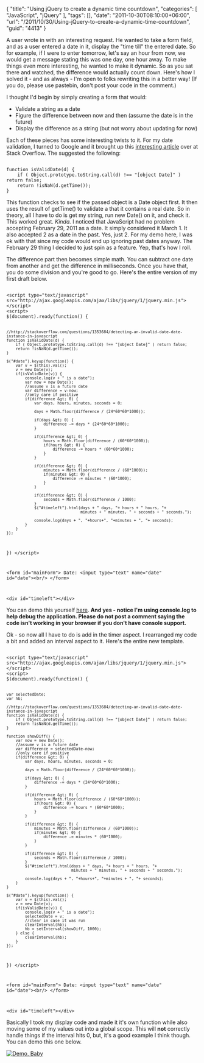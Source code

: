 {
	"title": "Using jQuery to create a dynamic time countdown",
	"categories": [
		"JavaScript",
		"jQuery"
	],
	"tags": [],
	"date": "2011-10-30T08:10:00+06:00",
	"url": "/2011/10/30/Using-jQuery-to-create-a-dynamic-time-countdown",
	"guid": "4413"
}

A user wrote in with an interesting request. He wanted to take a form field, and as a user entered a date in it, display the "time till" the entered date. So for example, if I were to enter tomorrow, let's say an hour from now, we would get a message stating this was one day, one hour away. To make things even more interesting, he wanted to make it dynamic. So as you sat there and watched, the difference would actually count down. Here's how I solved it - and as always - I'm open to folks rewriting this in a better way! (If you do, please use pastebin, don't post your code in the comment.)
<!--more-->
<p>

I thought I'd begin by simply creating a form that would:

<p>

<ul>
<li>Validate a string as a date
<li>Figure the difference between now and then (assume the date is in the future)
<li>Display the difference as a string (but not worry about updating for now)
</ul>

<p>

Each of these pieces has some interesting twists to it. For my date validation, I turned to Google and it brought up this <a href="http://stackoverflow.com/questions/1353684/detecting-an-invalid-date-date-instance-in-javascript">interesting article</a> over at Stack Overflow. The suggested the following:

<p>

<code>
function isValidDate(d) {
	if ( Object.prototype.toString.call(d) !== "[object Date]" ) return false;
	return !isNaN(d.getTime());
}
</code>

<p>

This function checks to see if the passed object is a Date object first. It then uses the result of getTime() to validate a that it contains a real date. So in theory, all I have to do is get my string, run new Date() on it, and check it. This worked great. <i>Kinda.</i> I noticed that JavaScript had no problem accepting February 29, 2011 as a date. It simply considered it March 1. It also accepted 2 as a date in the past. Yes, just 2. For my demo here, I was ok with that since my code would end up ignoring past dates anyway. The February 29 thing I decided to just spin as a feature. Yep, that's how I roll. 

<p>

The difference part then becomes simple math. You can subtract one date from another and get the difference in milliseconds. Once you have that, you do some division and you're good to go. Here's the entire version of my first draft below.

<p>

<code>
&lt;script type="text/javascript" src="http://ajax.googleapis.com/ajax/libs/jquery/1/jquery.min.js"&gt;&lt;/script&gt;
&lt;script&gt;
$(document).ready(function() {

	//http://stackoverflow.com/questions/1353684/detecting-an-invalid-date-date-instance-in-javascript
	function isValidDate(d) {
		if ( Object.prototype.toString.call(d) !== "[object Date]" ) return false;
		return !isNaN(d.getTime());
	}
	
	$("#date").keyup(function() {
		var v = $(this).val();
		v = new Date(v);
		if(isValidDate(v)) {
			console.log(v + " is a date");
			var now = new Date();
			//assume v is a future date
			var difference = v-now;
			//only care if positive
			if(difference &gt; 0) {
				var days, hours, minutes, seconds = 0;
				
				days = Math.floor(difference / (24*60*60*1000));

				if(days &gt; 0) {
					difference -= days * (24*60*60*1000);
				}

				if(difference &gt; 0) {
					hours = Math.floor(difference / (60*60*1000));
					if(hours &gt; 0) {
						difference -= hours * (60*60*1000);
					}
				}
				
				if(difference &gt; 0) {
					minutes = Math.floor(difference / (60*1000));
					if(minutes &gt; 0) {
						difference -= minutes * (60*1000);
					}
				}
				
				if(difference &gt; 0) {
					seconds = Math.floor(difference / 1000);
				}
				$("#timeleft").html(days + " days, "+ hours + " hours, "+ 
									minutes + " minutes, " + seconds + " seconds.");
									
				console.log(days + ", "+hours+", "+minutes + ", "+ seconds);
			}
		}
	});
})
&lt;/script&gt;

&lt;form id="mainForm"&gt;
	Date: &lt;input type="text" name="date" id="date"&gt;&lt;br/&gt;
&lt;/form&gt;

&lt;div id="timeleft"&gt;&lt;/div&gt;
</code>

<p>

You can demo this yourself <a href="http://www.raymondcamden.com/demos/2011/oct/30/test4.html">here</a>. <b>And yes - notice I'm using console.log to help debug the application. Please do not post a comment saying the code isn't working in your browser if you don't have console support.</b>

<p>

Ok - so now all I have to do is add in the timer aspect. I rearranged my code a bit and added an interval aspect to it. Here's the entire new template.

<p>

<code>
&lt;script type="text/javascript" src="http://ajax.googleapis.com/ajax/libs/jquery/1/jquery.min.js"&gt;&lt;/script&gt;
&lt;script&gt;
$(document).ready(function() {

	var selectedDate;
	var hb;
	
	//http://stackoverflow.com/questions/1353684/detecting-an-invalid-date-date-instance-in-javascript
	function isValidDate(d) {
		if ( Object.prototype.toString.call(d) !== "[object Date]" ) return false;
		return !isNaN(d.getTime());
	}
	
	function showDiff() {
		var now = new Date();
		//assume v is a future date
		var difference = selectedDate-now;
		//only care if positive
		if(difference &gt; 0) {
			var days, hours, minutes, seconds = 0;
			
			days = Math.floor(difference / (24*60*60*1000));

			if(days &gt; 0) {
				difference -= days * (24*60*60*1000);
			}

			if(difference &gt; 0) {
				hours = Math.floor(difference / (60*60*1000));
				if(hours &gt; 0) {
					difference -= hours * (60*60*1000);
				}
			}
			
			if(difference &gt; 0) {
				minutes = Math.floor(difference / (60*1000));
				if(minutes &gt; 0) {
					difference -= minutes * (60*1000);
				}
			}
			
			if(difference &gt; 0) {
				seconds = Math.floor(difference / 1000);
			}
			$("#timeleft").html(days + " days, "+ hours + " hours, "+ 
								minutes + " minutes, " + seconds + " seconds.");
								
			console.log(days + ", "+hours+", "+minutes + ", "+ seconds);
		}
	}
	
	$("#date").keyup(function() {
		var v = $(this).val();
		v = new Date(v);
		if(isValidDate(v)) {
			console.log(v + " is a date");
			selectedDate = v;
			//clear in case it was run
			clearInterval(hb);
			hb = setInterval(showDiff, 1000);
		} else {
			clearInterval(hb);
		}
	});
})
&lt;/script&gt;

&lt;form id="mainForm"&gt;
	Date: &lt;input type="text" name="date" id="date"&gt;&lt;br/&gt;
&lt;/form&gt;

&lt;div id="timeleft"&gt;&lt;/div&gt;
</code>

<p>

Basically I took my display code and made it it's own function while also moving some of my values out into a global scope. This will <b>not</b> correctly handle things if the interval hits 0, but, it's a good example I think though. You can demo this one below.

<p>

<a href="http://www.coldfusionjedi.com/demos/2011/oct/30/test3.html"><img src="http://static.raymondcamden.com/images/cfjedi/icon_128.png" title="Demo, Baby" border="0"></a>